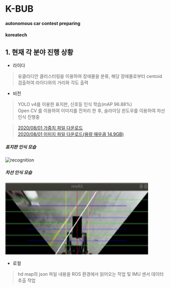 # K-BUB
#### autonomous car contest preparing
#### koreatech

## 1. 현재 각 분야 진행 상황

* 라이다
> 유클리디안 클러스터링을 이용하여 장애물을 분류, 해당 장애물로부터 centoid 검출하여 라이다와의 거리와 각도 출력

* 비전
> YOLO v4를 이용한 표지판, 신호등 인식 학습(mAP 96.88%)  
> Open CV 를 이용하여 이미지를 전처리 한 후, 슬라이딩 윈도우를 이용하여 차선인식 진행중  

> [2020/08/01 가중치 파일 다운로드](https://koreatechackr-my.sharepoint.com/:u:/g/personal/jun752601_koreatech_ac_kr/EUX4ebVUXcdDituoYFIJ0_QBPDAALaskfOO81BMw7soqHw?e=yqGHH4)  
> [2020/08/01 이미지 파일 다운로드(용량 매우큼 14.9GB)](https://koreatechackr-my.sharepoint.com/:u:/g/personal/jun752601_koreatech_ac_kr/EUX4ebVUXcdDituoYFIJ0_QBPDAALaskfOO81BMw7soqHw?e=yqGHH4)

##### 표지판 인식 모습

<img src="/Vision/vision/image/recognition.jpg" width="900px" height="450px" title="vision" alt="recognition"></img><br/>

##### 차선 인식 모습
<img src="/Vision/vision/image/image01.png" width="450px" height="225px" title="vision" alt="recognition"></img><br/>

* 로컬
> hd map의 json 파일 내용을 ROS 환경에서 읽어오는 작업 및 IMU 센서 데이터 추출 작업
